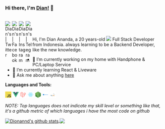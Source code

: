 ### Hi there, I'm [Dian!](https://dionannd.github.io) 👋

<br/>

<a href="https://t.me/dionannd">
  <img align="left" alt="Dian's | Twitter" width="22px" src="https://cdn.jsdelivr.net/npm/simple-icons@v3/icons/twitter.svg" />
</a>
<a href="https://www.facebook.com/dion.ananda/">
  <img align="left" alt="Dian's | Facebook" width="22px" src="https://cdn.jsdelivr.net/npm/simple-icons@v3/icons/facebook.svg" />
</a>
<a href="https://www.instagram.com/dionannd_/">
  <img align="left" alt="Dian's | Instagram" width="22px" src="https://cdn.jsdelivr.net/npm/simple-icons@v3/icons/instagram.svg" />
</a>
<a href="https://web.telegram.org/#/im">
  <img align="left" alt="Dian's | Telegram" width="22px" src="https://cdn.jsdelivr.net/npm/simple-icons@v3/icons/telegram.svg" />
</a>

<br/>
<br/>

Hi, I'm Dian Ananda, a 20 years-old <img src="https://media.giphy.com/media/WUlplcMpOCEmTGBtBW/giphy.gif" width="30"> Full Stack Developer from Indonesia. always learning to be a Backend Developer, like the new knowledge.

- 🔭 I’m currently working on my home with Handphone & PC/Laptop Service
- 🌱 I’m currently learning React & Liveware
- 💬 Ask me about anything [here](https://github.com/dionannd/dionannd/issues)

**Languages and Tools:**

<code><img height="20" src="https://raw.githubusercontent.com/github/explore/80688e429a7d4ef2fca1e82350fe8e3517d3494d/topics/javascript/javascript.png"></code>
<code><img height="20" src="https://raw.githubusercontent.com/github/explore/80688e429a7d4ef2fca1e82350fe8e3517d3494d/topics/vue/vue.png"></code>
<code><img height="20" src="https://raw.githubusercontent.com/github/explore/80688e429a7d4ef2fca1e82350fe8e3517d3494d/topics/laravel/laravel.png"></code>
<code><img height="20" src="https://raw.githubusercontent.com/github/explore/80688e429a7d4ef2fca1e82350fe8e3517d3494d/topics/react/react.png"></code>
<code><img height="20" src="https://raw.githubusercontent.com/github/explore/80688e429a7d4ef2fca1e82350fe8e3517d3494d/topics/nodejs/nodejs.png"></code>
<code><img height="20" src="https://raw.githubusercontent.com/github/explore/80688e429a7d4ef2fca1e82350fe8e3517d3494d/topics/windows/windows.png"></code>
<code><img height="20" src="https://raw.githubusercontent.com/github/explore/80688e429a7d4ef2fca1e82350fe8e3517d3494d/topics/mysql/mysql.png"></code>

*NOTE: Top languages does not indicate my skill level or something like that, it's a github metric of which languages i have the most code on github*

<a href="https://github.com/dionannd">
  <img align="center" src="https://github-readme-stats.anuraghazra1.vercel.app/api?username=dionannd&count_private=true&show_icons=true&include_all_commits=true&theme=radical&cache_seconds=3600" alt="Dionannd's github stats" />
</a>

<a href="https://github.com/dionannd/dionannd.github.io">
  <!-- Change the `github-readme-stats.anuraghazra1.vercel.app` to `github-readme-stats.vercel.app`  -->
  <img align="center" src="https://github-readme-stats.anuraghazra1.vercel.app/api/pin/?username=dionannd&repo=dionannd.github.io&theme=radical" />
</a>
